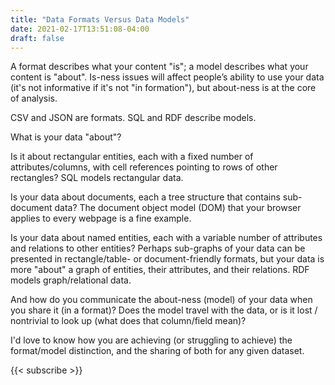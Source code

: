 ```yaml
---
title: "Data Formats Versus Data Models"
date: 2021-02-17T13:51:08-04:00
draft: false
---
```


A format describes what your content "is"; a model describes what your content is "about". Is-ness issues will affect
people’s ability to use your data (it's not informative if it's not "in formation"), but about-ness is at the core of
analysis.

CSV and JSON are formats. SQL and RDF describe models.

What is your data "about"?

Is it about rectangular entities, each with a fixed number of attributes/columns, with cell references pointing to rows
of other rectangles? SQL models rectangular data.

Is your data about documents, each a tree structure that contains sub-document data? The document object model (DOM)
that your browser applies to every webpage is a fine example.

Is your data about named entities, each with a variable number of attributes and relations to other entities? Perhaps
sub-graphs of your data can be presented in rectangle/table- or document-friendly formats, but your data is more "about"
a graph of entities, their attributes, and their relations. RDF models graph/relational data.

And how do you communicate the about-ness (model) of your data when you share it (in a format)? Does the model travel
with the data, or is it lost / nontrivial to look up (what does that column/field mean)?

I'd love to know how you are achieving (or struggling to achieve) the format/model distinction, and the sharing of both
for any given dataset.

{{< subscribe >}}
